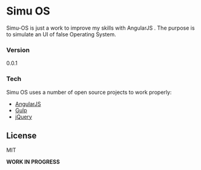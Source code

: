 # Simu OS

Simu-OS is just a work to improve my skills with AngularJS . The purpose is to simulate an UI of false Operating System.


### Version
0.0.1

### Tech

Simu OS uses a number of open source projects to work properly:

* [AngularJS](https://angularjs.org/)
* [Gulp](http://gulpjs.com/)
* [jQuery](https://jquery.com/) 



License
----

MIT


**WORK IN PROGRESS**
